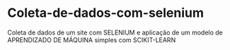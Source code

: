 # Coleta-de-dados-com-selenium
Coleta de dados de um site com SELENIUM e aplicação de um modelo de APRENDIZADO DE MÁQUINA simples com SCIKIT-LEARN
